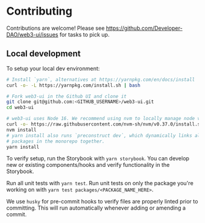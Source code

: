 # Contributing
Contributions are welcome! Please see https://github.com/Developer-DAO/web3-ui/issues for tasks to pick up.

## Local development
To setup your local dev environment:
```sh
# Install `yarn`, alternatives at https://yarnpkg.com/en/docs/install
curl -o- -L https://yarnpkg.com/install.sh | bash

# Fork web3-ui in the Github UI and clone it
git clone git@github.com:<GITHUB_USERNAME>/web3-ui.git
cd web3-ui

# web3-ui uses Node 16. We recommend using nvm to locally manage node versions.
curl -o- https://raw.githubusercontent.com/nvm-sh/nvm/v0.37.0/install.sh | bash
nvm install
# yarn install also runs `preconstruct dev`, which dynamically links all
# packages in the monorepo together.
yarn install
```

To verify setup, run the Storybook with  `yarn storybook`. You can develop new or existing components/hooks and verify functionality in the Storybook.

Run all unit tests with `yarn test`. Run unit tests on only the package you're working on with `yarn test packages/<PACKAGE_NAME_HERE>`.

We use `husky` for pre-commit hooks to verify files are properly linted prior to committing. This will run automatically whenever adding or amending a commit.
